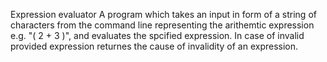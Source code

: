 Expression evaluator
A program which takes an input in form of a string of characters from the command line representing the arithemtic expression e.g. "( 2 + 3 )",
and evaluates the spcified expression.
In case of invalid provided expression returnes the cause of invalidity of an expression.
